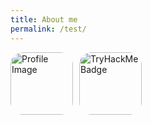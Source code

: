 ```yaml
---
title: About me
permalink: /test/
---
```


<head>
  <link rel="apple-touch-icon" sizes="180x180" href="{{ '/assets/apple-touch-icon.png' | relative_url }}" />
  <link rel="icon" type="image/png" sizes="32x32" href="{{ '/assets/favicon-32x32.png' | relative_url }}" />
  <link rel="icon" type="image/png" sizes="16x16" href="{{ '/assets/favicon-16x16.png' | relative_url }}" />
  <link rel="icon" type="image/x-icon" href="{{ '/assets/favicon.ico' | relative_url }}" />
</head>


<!DOCTYPE html>
<html lang="en">
<head>
    <meta charset="UTF-8">
    <meta name="viewport" content="width=device-width, initial-scale=1.0">
    <title>Side by Side Images</title>
    <style>
        .image-container {
            display: flex; /* Use flexbox to place items side by side */
            gap: 10px; /* Optional: Adds space between the images */
        }
        .image-container img {
            border-radius: 20px;
        }
    </style>
</head>
<body>
    <div class="image-container">
        <img src="https://avatars.githubusercontent.com/u/175522457?v=4" width="100" height="100" alt="Profile Image">
        <img src="https://tryhackme.com/badge/2125035" width="100" height="100" alt="TryHackMe Badge">
    </div>
</body>
</html>
